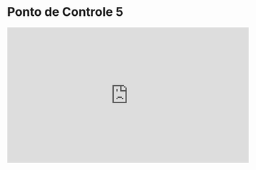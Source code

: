 # Ponto de Controle 5

<iframe width="560" height="315" src="https://www.youtube.com/embed/AQjd59-3T6U" title="YouTube video player" frameborder="0" allow="accelerometer; autoplay; clipboard-write; encrypted-media; gyroscope; picture-in-picture" allowfullscreen></iframe>